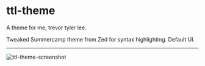# ttl-theme

A theme for me, trevor tyler lee.

Tweaked Summercamp theme from Zed for syntax highlighting. Default UI.

---

![ttl-theme-screenshot](https://github.com/user-attachments/assets/a7f9298b-fec4-4bda-9a6c-a680eb7d4dbc)
